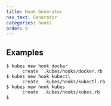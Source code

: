 ```yaml
---
title: Hook Generator
nav_text: Generator
categories: hooks
order: 9
---
```


## Examples

    $ kubes new hook docker
          create  .kubes/hooks/docker.rb
    $ kubes new hook kubectl
          create  .kubes/hooks/kubectl.rb
    $ kubes new hook kubes
          create  .kubes/hooks/kubes.rb
    $